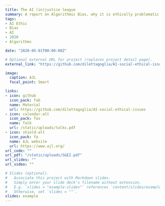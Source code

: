 ```yaml
---
title: The AI (in)justice league
summary: A report on Algorithmic Bias, why it is ethically problematic and how to handle it.
tags:
- AI Ethic
- Bias
- AI
- 2020
- Algorithms

date: "2020-05-01T00:00:00Z"

# Optional external URL for project (replaces project detail page).
external_link: "https://github.com/dilettagoglia/AI-social-ethical-issues/blob/master/DILETTA%20GOGLIA%20-%20EoT%20presentation.pdf"

image:
  caption: AJL
  focal_point: Smart

links:
- icon: github
  icon_pack: fab
  name: Material
  url: https://github.com/dilettagoglia/AI-social-ethical-issues
- icon: calendar-alt
  icon_pack: fas
  name: Talk
  url: /static/uploads/talks.pdf
- icon: shield-alt
  icon_pack: fa
  name: AJL website
  url: https://www.ajl.org/
url_code: ""
url_pdf: "/static/uploads/S&EI.pdf"
url_slides: ""
url_video: ""

# Slides (optional).
#   Associate this project with Markdown slides.
#   Simply enter your slide deck's filename without extension.
#   E.g. `slides = "example-slides"` references `content/slides/example-slides.md`.
#   Otherwise, set `slides = ""`.
slides: example
---
```


